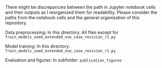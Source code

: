 There might be discrepancies between the path in Jupyter notebook cells and their outputs as I reorganized them for readability. Please consider the paths from the notebook cells and the general organization of this repository.

Data preprocessing: In this directory. All files except for `Train_models_seed_extended_use_case_revision_r1.py`

Model training: In this directory: `Train_models_seed_extended_use_case_revision_r1.py`

Evaluation and figures: In subfolder: `publication_figures`
